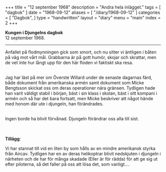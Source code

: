 +++
title = "12 september 1968"
description = "Andra hela inlägget."
tags = [
    "dagbok"
]
date = "1968-09-12"
aliases = [
    "/diary/1968-09-12"
]
categories = [
    "Dagbok",
]
type = "handwritten"
layout = "diary"
menu = "main"
index = 2
+++

<b>Kungen i Djungelns dagbok</b><br/>
12 september 1968.
<hr />

Anfallet på flodmynningen gick som smort, och nu sitter vi äntligen i båten på väg mot vårt mål. Grabbarna är på gott humör, skojar och skrattar, men de vet inte hur långt upp för den här floden vi faktiskt ska resa.

\
Jag har läst på mer om Överste Willard under de senaste dagarnas färd, både dokument från amerikanska armén samt dokument som Micke Bengtsson skickat oss om deras operationer nära gränsen. Tydligen hade han varit väldigt stabil i början, bäst i sin klass i skolan, bäst i sitt kompani i armén och så har det bara fortsatt, men Micke beskriver att något hände med honom där ute i djungeln, han förändrades. 

\
Ingen borde ha blivit förvånad. Djungeln förändrar oss alla till sist. 

\
\
<b>Tillägg</b>:

Vi har stannat till vid en liten by som hålls av en mindre amerikansk styrka från Aircav. Tydligen har en av deras helikoptrar blivit nedskjuten i djungeln i närheten och de har för många skadade (Eller är för rädda) för att ge sig ut efter piloterna, så det faller på oss att lösa det, som vanligt....
